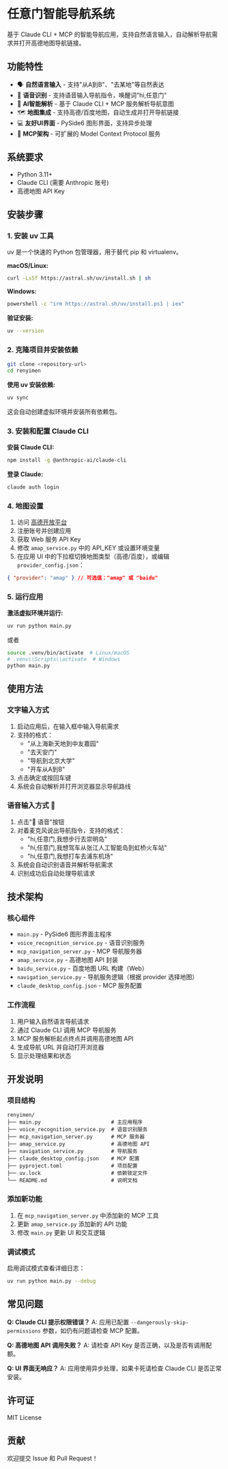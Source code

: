 # 任意门智能导航系统

基于 Claude CLI + MCP 的智能导航应用，支持自然语言输入，自动解析导航需求并打开高德地图导航链接。

## 功能特性

- 🗣️ **自然语言输入** - 支持"从A到B"、"去某地"等自然表达
- 🎤 **语音识别** - 支持语音输入导航指令，唤醒词"hi,任意门"
- 🤖 **AI智能解析** - 基于 Claude CLI + MCP 服务解析导航意图
- 🗺️ **地图集成** - 支持高德/百度地图，自动生成并打开导航链接
- 💻 **友好UI界面** - PySide6 图形界面，支持异步处理
- 🔧 **MCP架构** - 可扩展的 Model Context Protocol 服务

## 系统要求

- Python 3.11+
- Claude CLI (需要 Anthropic 账号)
- 高德地图 API Key

## 安装步骤

### 1. 安装 uv 工具

uv 是一个快速的 Python 包管理器，用于替代 pip 和 virtualenv。

**macOS/Linux:**
```bash
curl -LsSf https://astral.sh/uv/install.sh | sh
```

**Windows:**
```bash
powershell -c "irm https://astral.sh/uv/install.ps1 | iex"
```

**验证安装:**
```bash
uv --version
```

### 2. 克隆项目并安装依赖

```bash
git clone <repository-url>
cd renyimen
```

**使用 uv 安装依赖:**
```bash
uv sync
```

这会自动创建虚拟环境并安装所有依赖包。

### 3. 安装和配置 Claude CLI

**安装 Claude CLI:**
```bash
npm install -g @anthropic-ai/claude-cli
```

**登录 Claude:**
```bash
claude auth login
```

### 4. 地图设置

1. 访问 [高德开放平台](https://console.amap.com/)
2. 注册账号并创建应用
3. 获取 Web 服务 API Key
4. 修改 `amap_service.py` 中的 API_KEY 或设置环境变量
5. 在应用 UI 中的下拉框切换地图类型（高德/百度），或编辑 `provider_config.json`：

```json
{ "provider": "amap" } // 可选值："amap" 或 "baidu"
```

### 5. 运行应用

**激活虚拟环境并运行:**
```bash
uv run python main.py
```

或者

```bash
source .venv/bin/activate  # Linux/macOS
# .venv\\Scripts\\activate  # Windows
python main.py
```

## 使用方法

### 文字输入方式

1. 启动应用后，在输入框中输入导航需求
2. 支持的格式：
   - "从上海新天地到中友嘉园"
   - "去天安门"
   - "导航到北京大学"
   - "开车从A到B"
3. 点击确定或按回车键
4. 系统会自动解析并打开浏览器显示导航路线

### 语音输入方式 🎤

1. 点击"🎤 语音"按钮
2. 对着麦克风说出导航指令，支持的格式：
   - "hi,任意门,我想步行去崇明岛"
   - "hi,任意门,我想驾车从张江人工智能岛到虹桥火车站"
   - "hi,任意门,我想打车去浦东机场"
3. 系统会自动识别语音并解析导航需求
4. 识别成功后自动处理导航请求

## 技术架构

### 核心组件

- `main.py` - PySide6 图形界面主程序
- `voice_recognition_service.py` - 语音识别服务
- `mcp_navigation_server.py` - MCP 导航服务器
- `amap_service.py` - 高德地图 API 封装
- `baidu_service.py` - 百度地图 URL 构建（Web）
- `navigation_service.py` - 导航服务逻辑（根据 provider 选择地图）
- `claude_desktop_config.json` - MCP 服务配置

### 工作流程

1. 用户输入自然语言导航请求
2. 通过 Claude CLI 调用 MCP 导航服务
3. MCP 服务解析起点终点并调用高德地图 API
4. 生成导航 URL 并自动打开浏览器
5. 显示处理结果和状态

## 开发说明

### 项目结构

```
renyimen/
├── main.py                       # 主应用程序
├── voice_recognition_service.py  # 语音识别服务
├── mcp_navigation_server.py      # MCP 服务器
├── amap_service.py               # 高德地图 API
├── navigation_service.py         # 导航服务
├── claude_desktop_config.json    # MCP 配置
├── pyproject.toml                # 项目配置
├── uv.lock                       # 依赖锁定文件
└── README.md                     # 说明文档
```

### 添加新功能

1. 在 `mcp_navigation_server.py` 中添加新的 MCP 工具
2. 更新 `amap_service.py` 添加新的 API 功能
3. 修改 `main.py` 更新 UI 和交互逻辑

### 调试模式

启用调试模式查看详细日志：
```bash
uv run python main.py --debug
```

## 常见问题

**Q: Claude CLI 提示权限错误？**
A: 应用已配置 `--dangerously-skip-permissions` 参数，如仍有问题请检查 MCP 配置。

**Q: 高德地图 API 调用失败？**
A: 请检查 API Key 是否正确，以及是否有调用配额。

**Q: UI 界面无响应？**
A: 应用使用异步处理，如果卡死请检查 Claude CLI 是否正常安装。

## 许可证

MIT License

## 贡献

欢迎提交 Issue 和 Pull Request！
